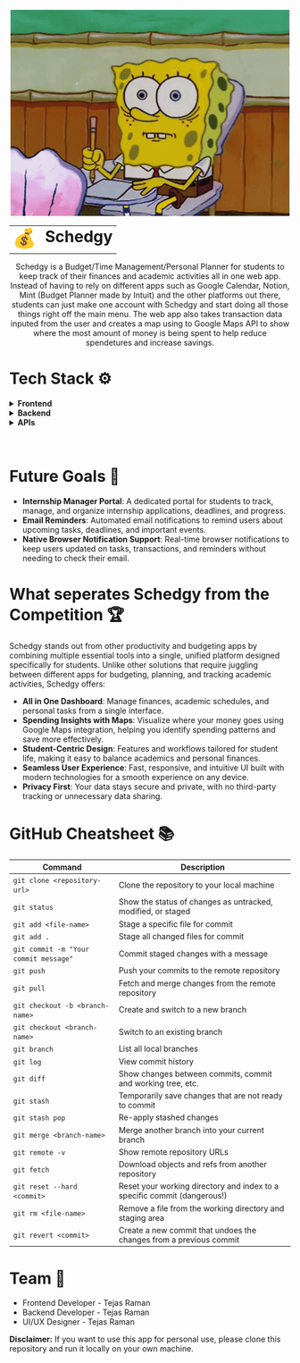 <p align="center">
 <img src="spongebob-stress-image.gif" style="width: 500px; height: auto;">
</p>

<table align="center">
  <tr>
    <td>
      <img src="client/public/icons/noto--money-bag.svg" alt="Schedgy Logo" width="40" height="40">
    </td>
    <td style="vertical-align: top; padding-left: 10px;">
      <h1 style="margin: 0; padding: 0;">Schedgy</h1>
    </td>
  </tr>
</table>

<p align="center">
Schedgy is a Budget/Time Management/Personal Planner for students to keep track of their finances and academic activities all in one web app. Instead of having to rely on different apps such as Google Calendar, Notion, Mint (Budget Planner made by Intuit) and the other platforms out there, students can just make one account with Schedgy and start doing all those things right off the main menu. The web app also takes transaction data inputed from the user and creates a map using to Google Maps API to show where the most amount of money is being spent to help reduce spendetures and increase savings.
</p>

# Tech Stack ⚙️
<details>
  
**<summary>Frontend</summary>**

- **React with Vite**: Used as the main JavaScript library for building the user interface, with Vite providing fast development and build tooling.
- **TailwindCSS with Vite**: Utilized for rapid and responsive UI styling, allowing for utility-first CSS directly in component files.
- **Figma**: Served as the primary tool for designing UI/UX mockups and prototypes before implementation.
- **React App Router**: Handles client-side routing, enabling seamless navigation between different pages and views in the app.

</details>

<details>
  
**<summary>Backend</summary>**

- **Express**: Framework for building the RESTful API that powers the backend logic and handles HTTP requests.
- **Node**: JavaScript runtime environment used to run the backend server and manage dependencies.
- **MongoDB**: NoSQL database used to store user data, transactions, and other persistent information.
- **Nodemailer**: Library for sending emails from the backend, such as account verification or notifications.

</details>

<details style="padding-bottom: 2rem">
  
**<summary>APIs</summary>**

- **Google Maps API**: Integrated to visualize transaction locations on a map, helping users identify where they spend the most money.

</details>

# Future Goals 🥅

- **Internship Manager Portal**: A dedicated portal for students to track, manage, and organize internship applications, deadlines, and progress.
- **Email Reminders**: Automated email notifications to remind users about upcoming tasks, deadlines, and important events.
- **Native Browser Notification Support**: Real-time browser notifications to keep users updated on tasks, transactions, and reminders without needing to check their email.

# What seperates Schedgy from the Competition 🏆

Schedgy stands out from other productivity and budgeting apps by combining multiple essential tools into a single, unified platform designed specifically for students. Unlike other solutions that require juggling between different apps for budgeting, planning, and tracking academic activities, Schedgy offers:

- **All in One Dashboard**: Manage finances, academic schedules, and personal tasks from a single interface.
- **Spending Insights with Maps**: Visualize where your money goes using Google Maps integration, helping you identify spending patterns and save more effectively.
- **Student-Centric Design**: Features and workflows tailored for student life, making it easy to balance academics and personal finances.
- **Seamless User Experience**: Fast, responsive, and intuitive UI built with modern technologies for a smooth experience on any device.
- **Privacy First**: Your data stays secure and private, with no third-party tracking or unnecessary data sharing.

# GitHub Cheatsheet 📚

| Command | Description |
| ------- | ----------- |
| `git clone <repository-url>` | Clone the repository to your local machine |
| `git status` | Show the status of changes as untracked, modified, or staged |
| `git add <file-name>` | Stage a specific file for commit |
| `git add .` | Stage all changed files for commit |
| `git commit -m "Your commit message"` | Commit staged changes with a message |
| `git push` | Push your commits to the remote repository |
| `git pull` | Fetch and merge changes from the remote repository |
| `git checkout -b <branch-name>` | Create and switch to a new branch |
| `git checkout <branch-name>` | Switch to an existing branch |
| `git branch` | List all local branches |
| `git log` | View commit history |
| `git diff` | Show changes between commits, commit and working tree, etc. |
| `git stash` | Temporarily save changes that are not ready to commit |
| `git stash pop` | Re-apply stashed changes |
| `git merge <branch-name>` | Merge another branch into your current branch |
| `git remote -v` | Show remote repository URLs |
| `git fetch` | Download objects and refs from another repository |
| `git reset --hard <commit>` | Reset your working directory and index to a specific commit (dangerous!) |
| `git rm <file-name>` | Remove a file from the working directory and staging area |
| `git revert <commit>` | Create a new commit that undoes the changes from a previous commit |

# Team 👋

- Frontend Developer - Tejas Raman
- Backend Developer - Tejas Raman
- UI/UX Designer - Tejas Raman

**Disclaimer:** If you want to use this app for personal use, please clone this repository and run it locally on your own machine.


